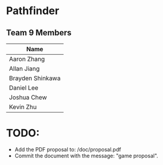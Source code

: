 # Pathfinder
## Team 9 Members

|Name|
|-|
|Aaron Zhang|
|Allan Jiang|
|Brayden Shinkawa|
|Daniel Lee|
|Joshua Chew|
|Kevin Zhu|

# TODO:
- Add the PDF proposal to: /doc/proposal.pdf
- Commit the document with the message: "game proposal".
